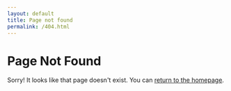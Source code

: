 ```yaml
---
layout: default
title: Page not found
permalink: /404.html
---
```


# Page Not Found

Sorry! It looks like that page doesn't exist. You can [return to the homepage](/).

